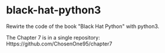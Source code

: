 # black-hat-python3
Rewirte the code of the book "Black Hat Python" with python3.

The Chapter 7 is in a single repository: Https://github.com/ChosenOne95/chapter7
